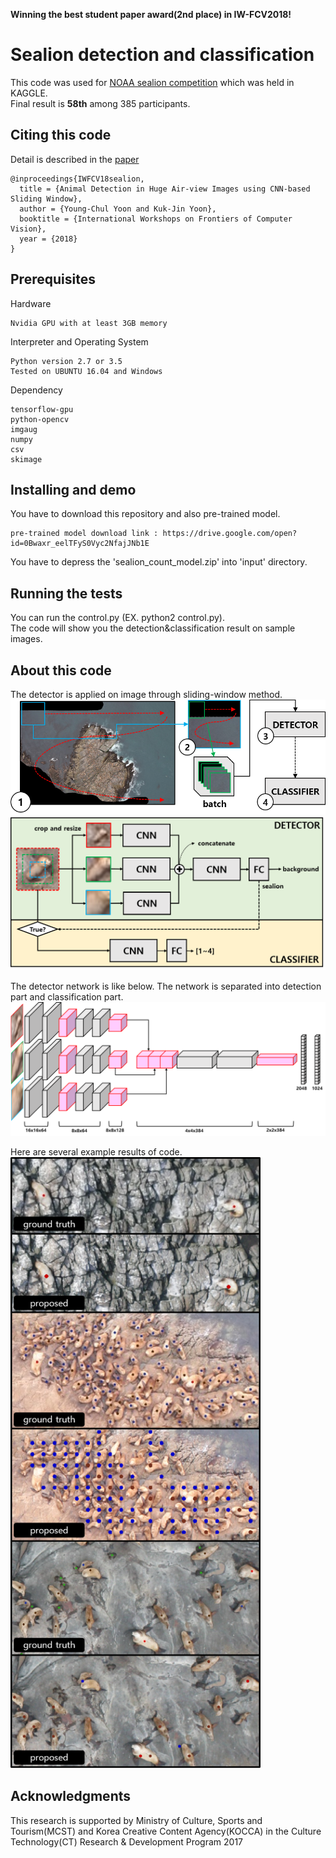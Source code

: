 
**Winning the best student paper award(2nd place) in IW-FCV2018!**

# Sealion detection and classification

This code was used for [NOAA sealion competition](https://www.kaggle.com/c/noaa-fisheries-steller-sea-lion-population-count) which was held in KAGGLE. <br/>Final result is **58th** among 385 participants.

## Citing this code

Detail is described in the [paper](http://143.248.50.142/wp-content/uploads/2018/01/iw-fcv2018_final_youngchul.pdf)

```
@inproceedings{IWFCV18sealion,
  title = {Animal Detection in Huge Air-view Images using CNN-based Sliding Window},
  author = {Young-Chul Yoon and Kuk-Jin Yoon},
  booktitle = {International Workshops on Frontiers of Computer Vision},
  year = {2018}
}
```

## Prerequisites

Hardware
```
Nvidia GPU with at least 3GB memory
```
Interpreter and Operating System
```
Python version 2.7 or 3.5
Tested on UBUNTU 16.04 and Windows
```
Dependency
```
tensorflow-gpu
python-opencv
imgaug
numpy
csv
skimage
```
## Installing and demo

You have to download this repository and also pre-trained model.

```
pre-trained model download link : https://drive.google.com/open?id=0Bwaxr_eelTFyS0Vyc2NfajJNb1E
```
You have to depress the 'sealion_count_model.zip' into 'input' directory.

## Running the tests

You can run the control.py (EX. python2 control.py).  
The code will show you the detection&classification result on sample images.

## About this code

The detector is applied on image through sliding-window method.
<img src="https://github.com/yyc9268/Sealion_Detection_Classification/blob/master/images/framework1.png" width="600">
<img src="https://github.com/yyc9268/Sealion_Detection_Classification/blob/master/images/framework2.png" width="600">

The detector network is like below. The network is separated into detection part and classification part.
<img src="https://github.com/yyc9268/Sealion_Detection_Classification/blob/master/images/network.png" width="600">

Here are several example results of code.<br/>
<img src="https://github.com/yyc9268/Sealion_Detection_Classification/blob/master/images/results.png" width="400">

## Acknowledgments

This research is supported by Ministry of Culture, Sports and Tourism(MCST) and 
Korea Creative Content Agency(KOCCA) in the Culture Technology(CT) Research & Development Program 2017
